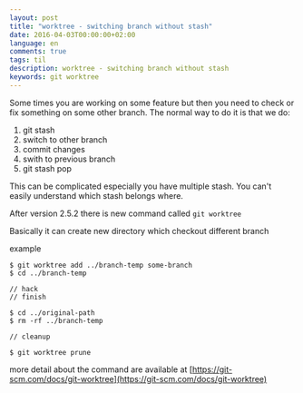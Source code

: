 ```yaml
---
layout: post
title: "worktree - switching branch without stash"
date: 2016-04-03T00:00:00+02:00
language: en
comments: true
tags: til
description: worktree - switching branch without stash
keywords: git worktree
---
```


Some times you are working on some feature but then you need to check or fix something on some other branch.
The normal way to do it is that we do:

1. git stash
1. switch to other branch
1. commit changes
1. swith to previous branch
1. git stash pop

This can be complicated especially you have multiple stash. You can't easily understand which stash belongs where.

After version 2.5.2 there is new command called `git worktree`

Basically it can create new directory which checkout different branch

example 

```
$ git worktree add ../branch-temp some-branch
$ cd ../branch-temp

// hack
// finish

$ cd ../original-path
$ rm -rf ../branch-temp

// cleanup

$ git worktree prune
```
more detail about the command are available at [https://git-scm.com/docs/git-worktree](https://git-scm.com/docs/git-worktree)
